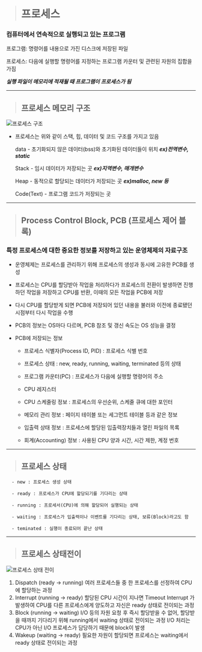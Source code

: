 
># 프로세스
### 컴퓨터에서 연속적으로 **실행되고 있는 프로그램**
프로그램: 명령어를 내용으로 가진 디스크에 저장된 파일

프로세스: 다음에 실행할 명령어를 지정하는 프로그램 카운터 및 관련된 자원의 집합을 가짐

***실행 파일이 메모리에 적재될 때 프로그램이 프로세스가 됨***

***

>## 프로세스 메모리 구조

![프로세스 구조](https://user-images.githubusercontent.com/117277958/212526499-9074f159-72bd-4235-bda5-3ff8e0246c52.png)


- 프로세스는 위와 같이 스택, 힙, 데이터 및 코드 구조를 가지고 있음

  data - 초기화되지 않은 데이터(bss)와 초기화된 데이터들이 위치 ***ex)전역변수, static***

  Stack - 임시 데이터가 저장되는 곳 ***ex)지역변수, 매개변수***

  Heap - 동적으로 할당되는 데이터가 저장되는 곳 ***ex)malloc, new 등***

  Code(Text) - 프로그램 코드가 저장되는 곳
***
>## Process Control Block, PCB (프로세스 제어 블록)
### 특정 프로세스에 대한 중요한 정보를 저장하고 있는 운영체제의 자료구조
- 운영체제는 프로세스를 관리하기 위해 프로세스의 생성과 동시에 고유한 PCB를 생성

- 프로세스는 CPU를 할당받아 작업을 처리하다가 프로세스의 전환이 발생하면 진행하던 작업을 저장하고 CPU를 반환, 이때의 모든 작업을 PCB에 저장

- 다시 CPU를 할당받게 되면 PCB에 저장되어 있던 내용을 불러와 이전에 종료됐던 시점부터 다시 작업을 수행

- PCB의 정보는 OS마다 다르며, PCB 참조 및 갱신 속도는 OS 성능을 결정

- PCB에 저장되는 정보

    - 프로세스 식별자(Process ID, PID) : 프로세스 식별 번호

    - 프로세스 상태 : new, ready, running, waiting, terminated 등의 상태

    - 프로그램 카운터(PC) : 프로세스가 다음에 실행할 명령어의 주소

    - CPU 레지스터

    - CPU 스케줄링 정보 : 프로세스의 우선순위, 스케줄 큐에 대한 포인터

    - 메모리 관리 정보 : 페이지 테이블 또는 세그먼트 테이블 등과 같은 정보

    - 입출력 상태 정보 : 프로세스에 할당된 입출력장치들과 열린 파일의 목록

    - 회계(Accounting) 정보 : 사용된 CPU 양과 시간, 시간 제한, 계정 번호

***

>## 프로세스 상태
      - new : 프로세스 생성 상태

      - ready : 프로세스가 CPU에 할당되기를 기다리는 상태

      - running : 프로세서(CPU)에 의해 할당되어 실행되는 상태

      - waiting : 프로세스가 입출력이나 이벤트를 기다리는 상태, 보류(Block)라고도 함

      - teminated : 실행이 종료되어 끝난 상태
***
>## 프로세스 상태전이
![프로세스 상태 전이](https://user-images.githubusercontent.com/117277958/212525778-e5ad1cd6-4bd7-4bae-871a-1fee4b58dd63.png)
1. Dispatch (ready -> running)
   여러 프로세스들 중 한 프로세스를 선정하여 CPU에 할당하는 과정
2. Interrupt (running -> ready)
   할당된 CPU 시간이 지나면 Timeout Interrupt 가 발생하여 CPU를 다른 프로세스에게 양도하고 자신은 ready 상태로 전이되는 과정
3. Block (running -> waiting)
   I/O 등의 자원 요청 후 즉시 할당받을 수 없어, 할당받을 때까지 기다리기 위해 running에서 waiting 상태로 전이되는 과정
   I/O 처리는 CPU가 아닌 I/O 프로세스가 담당하기 때문에 block이 발생
4. Wakeup (waiting -> ready)
   필요한 자원이 할당되면 프로세스는 waiting에서 ready 상태로 전이되는 과정



